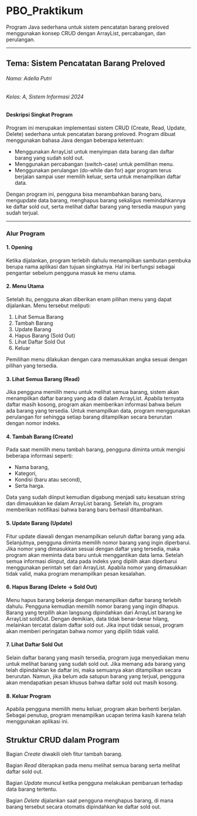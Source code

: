 # PBO_Praktikum
Program Java sederhana untuk sistem pencatatan barang preloved menggunakan konsep CRUD dengan ArrayList, percabangan, dan perulangan.

---

## Tema: Sistem Pencatatan Barang Preloved
###### Nama: Adella Putri
###### Kelas: A, Sistem Informasi 2024

#### Deskripsi Singkat Program
Program ini merupakan implementasi sistem CRUD (Create, Read, Update, Delete) sederhana untuk pencatatan barang preloved.
Program dibuat menggunakan bahasa Java dengan beberapa ketentuan:

 - Menggunakan ArrayList untuk menyimpan data barang dan daftar barang yang sudah sold out.
 - Menggunakan percabangan (switch-case) untuk pemilihan menu.
 - Menggunakan perulangan (do-while dan for) agar program terus berjalan sampai user memilih keluar, serta untuk menampilkan daftar data.
   
Dengan program ini, pengguna bisa menambahkan barang baru, mengupdate data barang, menghapus barang sekaligus memindahkannya ke daftar sold out, serta melihat daftar barang yang tersedia maupun yang sudah terjual.

---

### Alur Program
#### 1. Opening
Ketika dijalankan, program terlebih dahulu menampilkan sambutan pembuka berupa nama aplikasi dan tujuan singkatnya. Hal ini berfungsi sebagai pengantar sebelum pengguna masuk ke menu utama.


#### 2. Menu Utama
Setelah itu, pengguna akan diberikan enam pilihan menu yang dapat dijalankan. 
Menu tersebut meliputi:

1. Lihat Semua Barang
2. Tambah Barang
3. Update Barang
4. Hapus Barang (Sold Out)
5. Lihat Daftar Sold Out
6. Keluar

Pemilihan menu dilakukan dengan cara memasukkan angka sesuai dengan pilihan yang tersedia.

#### 3. Lihat Semua Barang (Read)
Jika pengguna memilih menu untuk melihat semua barang, sistem akan menampilkan daftar barang yang ada di dalam ArrayList. Apabila ternyata daftar masih kosong, program akan memberikan informasi bahwa belum ada barang yang tersedia. Untuk menampilkan data, program menggunakan perulangan for sehingga setiap barang ditampilkan secara berurutan dengan nomor indeks.

#### 4. Tambah Barang (Create)
Pada saat memilih menu tambah barang, pengguna diminta untuk mengisi beberapa informasi seperti:
- Nama barang,
- Kategori,
- Kondisi (baru atau second),
- Serta harga.
  
Data yang sudah diinput kemudian digabung menjadi satu kesatuan string dan dimasukkan ke dalam ArrayList barang. Setelah itu, program memberikan notifikasi bahwa barang baru berhasil ditambahkan.

#### 5. Update Barang (Update)
Fitur update diawali dengan menampilkan seluruh daftar barang yang ada. Selanjutnya, pengguna diminta memilih nomor barang yang ingin diperbarui. Jika nomor yang dimasukkan sesuai dengan daftar yang tersedia, maka program akan meminta data baru untuk menggantikan data lama. Setelah semua informasi diinput, data pada indeks yang dipilih akan diperbarui menggunakan perintah set dari ArrayList. Apabila nomor yang dimasukkan tidak valid, maka program menampilkan pesan kesalahan.

#### 6. Hapus Barang (Delete → Sold Out)
Menu hapus barang bekerja dengan menampilkan daftar barang terlebih dahulu. Pengguna kemudian memilih nomor barang yang ingin dihapus. Barang yang terpilih akan langsung dipindahkan dari ArrayList barang ke ArrayList soldOut. Dengan demikian, data tidak benar-benar hilang, melainkan tercatat dalam daftar sold out. 
Jika input tidak sesuai, program akan memberi peringatan bahwa nomor yang dipilih tidak valid.

#### 7. Lihat Daftar Sold Out
Selain daftar barang yang masih tersedia, program juga menyediakan menu untuk melihat barang yang sudah sold out. Jika memang ada barang yang telah dipindahkan ke daftar ini, maka semuanya akan ditampilkan secara berurutan. Namun, jika belum ada satupun barang yang terjual, pengguna akan mendapatkan pesan khusus bahwa daftar sold out masih kosong.

#### 8. Keluar Program
Apabila pengguna memilih menu keluar, program akan berhenti berjalan. Sebagai penutup, program menampilkan ucapan terima kasih karena telah menggunakan aplikasi ini.

## Struktur CRUD dalam Program
Bagian *Create* diwakili oleh fitur tambah barang.

Bagian *Read* diterapkan pada menu melihat semua barang serta melihat daftar sold out.

Bagian *Update* muncul ketika pengguna melakukan pembaruan terhadap data barang tertentu.

Bagian *Delete* dijalankan saat pengguna menghapus barang, di mana barang tersebut secara otomatis dipindahkan ke daftar sold out.
